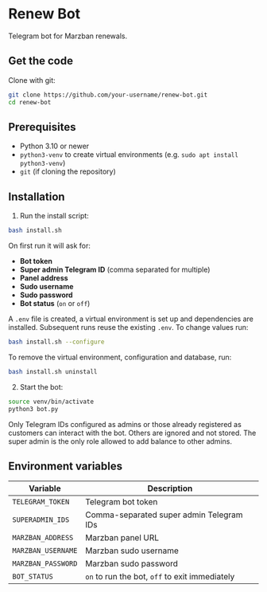 # Renew Bot

Telegram bot for Marzban renewals.

## Get the code

Clone with git:

```bash
git clone https://github.com/your-username/renew-bot.git
cd renew-bot
```

## Prerequisites

- Python 3.10 or newer
- `python3-venv` to create virtual environments (e.g. `sudo apt install python3-venv`)
- `git` (if cloning the repository)

## Installation

1. Run the install script:

```bash
bash install.sh
```

On first run it will ask for:
- **Bot token**
- **Super admin Telegram ID** (comma separated for multiple)
- **Panel address**
- **Sudo username**
- **Sudo password**
- **Bot status** (`on` or `off`)

A `.env` file is created, a virtual environment is set up and dependencies are installed. Subsequent runs reuse the existing `.env`. To change values run:

```bash
bash install.sh --configure
```

To remove the virtual environment, configuration and database, run:

```bash
bash install.sh uninstall
```

2. Start the bot:

```bash
source venv/bin/activate
python3 bot.py
```

Only Telegram IDs configured as admins or those already registered as customers can interact with the bot. Others are ignored and not stored. The super admin is the only role allowed to add balance to other admins.

## Environment variables

| Variable | Description |
|----------|-------------|
| `TELEGRAM_TOKEN` | Telegram bot token |
| `SUPERADMIN_IDS` | Comma-separated super admin Telegram IDs |
| `MARZBAN_ADDRESS` | Marzban panel URL |
| `MARZBAN_USERNAME` | Marzban sudo username |
| `MARZBAN_PASSWORD` | Marzban sudo password |
| `BOT_STATUS` | `on` to run the bot, `off` to exit immediately |
